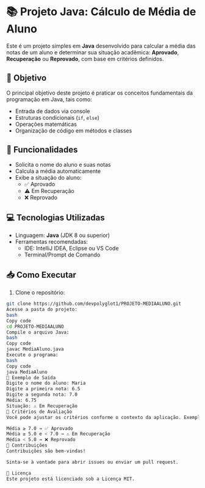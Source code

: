 
# 📚 Projeto Java: Cálculo de Média de Aluno

Este é um projeto simples em **Java** desenvolvido para calcular a média das notas de um aluno e determinar sua situação acadêmica: **Aprovado**, **Recuperação** ou **Reprovado**, com base em critérios definidos.

## 🧠 Objetivo

O principal objetivo deste projeto é praticar os conceitos fundamentais da programação em Java, tais como:

- Entrada de dados via console
- Estruturas condicionais (`if`, `else`)
- Operações matemáticas
- Organização de código em métodos e classes

## 🚀 Funcionalidades

- Solicita o nome do aluno e suas notas
- Calcula a média automaticamente
- Exibe a situação do aluno:
  - ✅ Aprovado
  - ⚠️ Em Recuperação
  - ❌ Reprovado

## 💻 Tecnologias Utilizadas

- Linguagem: **Java** (JDK 8 ou superior)
- Ferramentas recomendadas:
  - IDE: IntelliJ IDEA, Eclipse ou VS Code
  - Terminal/Prompt de Comando

## 📥 Como Executar

1. Clone o repositório:

```bash
git clone https://github.com/devpolyglot1/PROJETO-MEDIAALUNO.git
Acesse a pasta do projeto:
bash
Copy code
cd PROJETO-MEDIAALUNO
Compile o arquivo Java:
bash
Copy code
javac MediaAluno.java
Execute o programa:
bash
Copy code
java MediaAluno
🧪 Exemplo de Saída
Digite o nome do aluno: Maria
Digite a primeira nota: 6.5
Digite a segunda nota: 7.0
Média: 6.75
Situação: ⚠️ Em Recuperação
📌 Critérios de Avaliação
Você pode ajustar os critérios conforme o contexto da aplicação. Exemplo usado neste projeto:

Média ≥ 7.0 → ✅ Aprovado
Média ≥ 5.0 e < 7.0 → ⚠️ Em Recuperação
Média < 5.0 → ❌ Reprovado
🤝 Contribuições
Contribuições são bem-vindas!

Sinta-se à vontade para abrir issues ou enviar um pull request.

📄 Licença
Este projeto está licenciado sob a Licença MIT.

